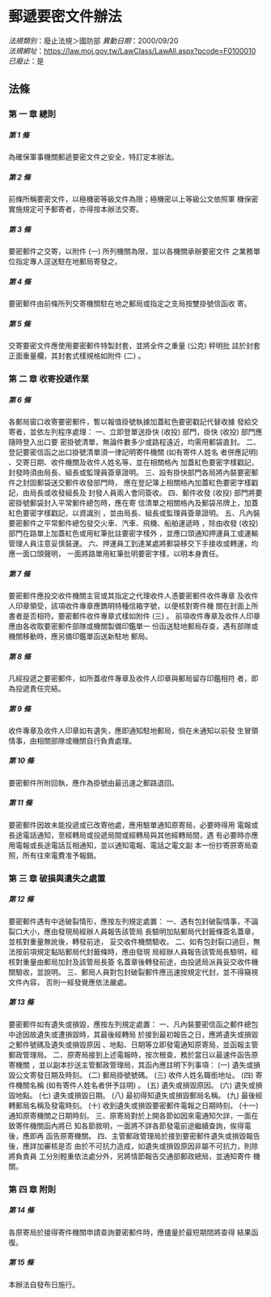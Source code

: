 # 郵遞要密文件辦法

*法規類別*：廢止法規＞國防部
*異動日期*：2000/09/20  
*法規網址*：https://law.moj.gov.tw/LawClass/LawAll.aspx?pcode=F0100010
*已廢止*：是


## 法條
### 第 一 章 總則

##### 第 1 條
為確保軍事機關郵遞要密文件之安全，特訂定本辦法。

##### 第 2 條
前條所稱要密文件，以極機密等級文件為限；極機密以上等級公文依照軍
機保密實施規定可予郵寄者，亦得按本辦法交寄。

##### 第 3 條
要密郵件之交寄，以附件 (一) 所列機關為限，並以各機關承辦要密文件
之業務單位指定專人逕送駐在地郵局寄發之。

##### 第 4 條
要密郵件由前條所列交寄機關駐在地之郵局或指定之支局按雙掛號信函收
寄。

##### 第 5 條
交寄要密文件應使用要密郵件特製封套，並將全件之重量 (公克) 秤明批
註於封套正面重量欄，其封套式樣規格如附件 (二) 。

### 第 二 章 收寄投遞作業

##### 第 6 條
各郵局窗口收寄要密郵件，暫以報值掛號執據加蓋紅色要密戳記代替收據
發給交寄者，並依左列程序處理：
一、立即登單送掛快 (收投) 部門，掛快 (收投) 部門應隨時登入出口要
    密掛號清單，無論件數多少或路程遠近，均需用郵袋直封。
二、登記要密信函之出口掛號清單須一律記明寄件機關 (如有寄件人姓名
    者併應記明) 、交寄日期、收件機關及收件人姓名等，並在相關格內
    加蓋紅色要密字樣戳記，封發時須由局長、組長或監理員簽章證明。
三、設有掛快部門各局將內裝要密郵件之封固郵袋送交郵件收發部門時，
    應在登記簿上相關格內加蓋紅色要密字樣戳記，由局長或收發組長及
    封發人員兩人會同簽收。
四、郵件收發 (收投) 部門將要密掛號郵袋封入平常郵件總包時，應在寄
    信清單之相關格內及郵袋吊牌上，加蓋紅色要密字樣戳記，以資識別
    ，並由局長、組長或監理員簽章證明。
五、凡內裝要密郵件之平常郵件總包發交火車、汽車、飛機、船舶運遞時
    ，除由收發 (收投) 部門在路單上加蓋紅色或用紅筆批註要密字樣外
    ，並應口頭通知押運員工或運輸管理人員注意妥慎裝運。
六、押運員工到達某處將郵袋移交下手接收或轉運，均應一面口頭聲明，
    一面將路單用紅筆批明要密字樣，以明本身責任。


##### 第 7 條
要密郵件應投交收件機關主官或其指定之代理收件人憑要密郵件收件專章
及收件人印章領受，該項收件專章應鐫明特種信箱字號，以便核對寄件機
關在封面上所書者是否相符。要密郵件收件專章式樣如附件 (三) 。
前項收件專章及收件人印章應由各收取要密郵件部隊或機關製備印鑑單一
份函送駐地郵局存查，遇有部隊或機關移動時，應另備印鑑單函送新駐地
郵局。

##### 第 8 條
凡經投遞之要密郵件，如所蓋收件專章及收件人印章與郵局留存印鑑相符
者，即為投遞責任完結。

##### 第 9 條
收件專章及收件人印章如有遺失，應即通知駐地郵局，倘在未通知以前發
生冒領情事，由相關部隊或機關自行負責處理。

##### 第 10 條
要密郵件所附回執，應作為掛號由最迅速之郵路退回。

##### 第 11 條
要密郵件因故未能投遞或已改寄他處，應用驗單通知原寄局，必要時得用
電報或長途電話通知，至經轉局或投遞局間或經轉局與其他經轉局間，遇
有必要時亦應用電報或長途電話互相通知，並以通知電報、電話之電文副
本一份抄寄原寄局查照，所有往來電費准予報銷。

### 第 三 章 破損與遺失之處置

##### 第 12 條
要密郵件遇有中途破裂情形，應按左列規定處置：
一、遇有包封破裂情事，不論裂口大小，應由發現局經辦人員報告該管局
    長驗明加貼郵局代封籤條簽名蓋章，並核對重量無訛後，轉發前途，
    妥交收件機關驗收。
二、如有包封裂口過巨，無法按前項規定黏貼郵局代封籤條時，應由發現
    局經辦人員報告該管局長驗明，經核對重量由郵局加封及該管局長簽
    名蓋章後轉發前途，由投遞局派員妥交收件機關驗收，並說明。
三、郵局人員對包封破裂郵件應迅速按規定代封，並不得窺視文件內容，
    否則一經發覺應依法嚴處。


##### 第 13 條
要密郵件如有遺失或損毀，應按左列規定處置：
一、凡內裝要密信函之郵件總包中途因故遺失或遭損毀時，其最後經轉局
    於接到最初報告之日，應將遺失或損毀之郵件號碼及遺失或損毀原因
    、地點、日期等立即發電通知原寄局，並函報主管郵政管理局。
二、原寄局接到上述電報時，按次根查，務於當日以最速件函告原寄機關
    ，並以副本抄送主管郵政管理局，其函內應註明下列事項：
 (一) 遺失或損毀公文寄發日期及時刻。
 (二) 郵局掛號號碼。
 (三) 收件人姓名職銜地址。
 (四) 寄件機關名稱 (如有寄件人姓名者併予註明) 。
 (五) 遺失或損毀原因。
 (六) 遺失或損毀地點。
 (七) 遺失或損毀日期。
 (八) 最初得知遺失或損毀郵局名稱。
 (九) 最後經轉郵局名稱及發電時刻。
 (十) 收到遺失或損毀要密郵件電報之日期時刻。
 (十一) 通知原寄機關之日期時刻。
三、原寄局對於上開各節如因來電通知欠詳，一面在致寄件機關函內將已
    知各節敘明，一面將不詳各節發電前途繼續查詢，俟得電後，應即再
    函告原寄機關。
四、主管郵政管理局於接到要密郵件遺失或損毀報告後，應詳加審核是否
    由於不可抗力造成，如遺失或損毀原因非屬不可抗力，則除將負責員
    工分別輕重依法處分外，另將情節報告交通部郵政總局，並通知寄件
    機關。

### 第 四 章 附則

##### 第 14 條
各原寄局於接得寄件機關申請查詢要密郵件時，應儘量於最短期間將查得
結果函復。

##### 第 15 條
本辦法自發布日施行。


